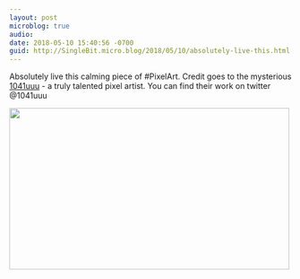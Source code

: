 ```yaml
---
layout: post
microblog: true
audio: 
date: 2018-05-10 15:40:56 -0700
guid: http://SingleBit.micro.blog/2018/05/10/absolutely-live-this.html
---
```

Absolutely live this calming piece of #PixelArt. Credit goes to the mysterious [1041uuu](http://1041uuu.tumblr.com/) - a truly talented pixel artist. You can find their work on twitter @1041uuu

<img src="http://www.gabrielcornish.com/uploads/2018/8537f0ba62.jpg" width="500" height="288" />
